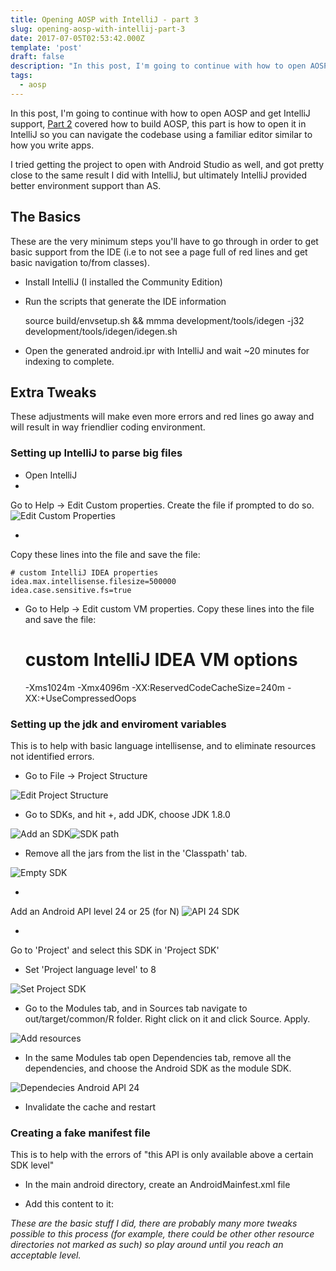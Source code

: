 ```yaml
---
title: Opening AOSP with IntelliJ - part 3
slug: opening-aosp-with-intellij-part-3
date: 2017-07-05T02:53:42.000Z
template: 'post'
draft: false
description: "In this post, I'm going to continue with how to open AOSP and get IntelliJ support, Part 2 covered how to build AOSP, this part is how to open it in IntelliJ so you can navigate the codebase using a familiar editor similar to how you write apps."
tags:
  - aosp
---
```


In this post, I'm going to continue with how to open AOSP and get IntelliJ support, [Part 2](http://effie.io/building-aosp-part-2/) covered how to build AOSP, this part is how to open it in IntelliJ so you can navigate the codebase using a familiar editor similar to how you write apps.

I tried getting the project to open with Android Studio as well, and got pretty close to the same result I did with IntelliJ, but ultimately IntelliJ provided better environment support than AS.

## The Basics

These are the very minimum steps you'll have to go through in order to get basic support from the IDE (i.e to not see a page full of red lines and get basic navigation to/from classes).

- Install IntelliJ (I installed the Community Edition)
- Run the scripts that generate the IDE information

  source build/envsetup.sh && mmma development/tools/idegen -j32  
   development/tools/idegen/idegen.sh

* Open the generated android.ipr with IntelliJ and wait ~20 minutes for indexing to complete.

## Extra Tweaks

These adjustments will make even more errors and red lines go away and will result in way friendlier coding environment.

### Setting up IntelliJ to parse big files

- Open IntelliJ
-

Go to Help -> Edit Custom properties. Create the file if prompted to do so.
![Edit Custom Properties](images/sv33sv2.png)

-

Copy these lines into the file and save the file:

    # custom IntelliJ IDEA properties
    idea.max.intellisense.filesize=500000
    idea.case.sensitive.fs=true

- Go to Help -> Edit custom VM properties. Copy these lines into the file and save the file:

  # custom IntelliJ IDEA VM options

  -Xms1024m
  -Xmx4096m
  -XX:ReservedCodeCacheSize=240m
  -XX:+UseCompressedOops

### Setting up the jdk and enviroment variables

This is to help with basic language intellisense, and to eliminate resources not identified errors.

- Go to File -> Project Structure

![Edit Project Structure](images/vmkpg2e.png)

- Go to SDKs, and hit +, add JDK, choose JDK 1.8.0

![Add an SDK](images/7igq8rd.png)![SDK path](images/yjucxss.png)

- Remove all the jars from the list in the 'Classpath' tab.

![Empty SDK](images/lssgkht.png)

-

Add an Android API level 24 or 25 (for N)
![API 24 SDK](images/pn83cx4.png)

-

Go to 'Project' and select this SDK in 'Project SDK'

- Set 'Project language level' to 8

![Set Project SDK](images/dmks7ey.png)

- Go to the Modules tab, and in Sources tab navigate to out/target/common/R folder. Right click on it and click Source. Apply.

![Add resources](images/4aikoep.png)

- In the same Modules tab open Dependencies tab, remove all the dependencies, and choose the Android SDK as the module SDK.

![Dependecies Android API 24](images/ysr14rn.png)

- Invalidate the cache and restart

### Creating a fake manifest file

This is to help with the errors of "this API is only available above a certain SDK level"

- In the main android directory, create an AndroidMainfest.xml file
- Add this content to it:

    <?xml version="1.0" encoding="utf-8"?>
    <manifest xmlns:android="http://schemas.android.com/apk/res/android">  
      <uses-sdk android:minSdkVersion="24" />
    </manifest>

_These are the basic stuff I did, there are probably many more tweaks possible to this process (for example, there could be other other resource directories not marked as such) so play around until you reach an acceptable level._
